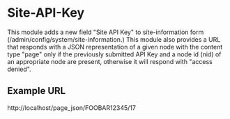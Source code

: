 # Site-API-Key

This module adds a new field "Site API Key" to site-information form (/admin/config/system/site-information.)
This module also provides a URL that responds with a JSON representation of a given node with the content type "page"
only if the previously submitted API Key and a node id (nid) of an appropriate node are present, otherwise it will respond with "access denied".
## Example URL

http://localhost/page_json/FOOBAR12345/17